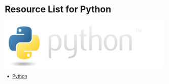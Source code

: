 # Resource List for Python

<img alt="Python" src="./assets/python.png" height="150">

- [Python](https://www.python.org/)
